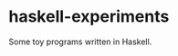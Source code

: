 # haskell-experiments

Some toy programs written in Haskell.

<!-- vim: set tw=90 sts=-1 sw=4 et spell: -->
